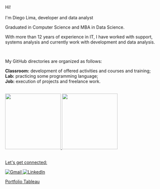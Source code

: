 Hi!<br><br>
I'm Diego Lima, developer and data analyst

Graduated in Computer Science and MBA in Data Science.

With more than 12 years of experience in IT, I have worked with support, systems analysis and currently work with development and data analysis.
 
<br>

My GitHub directories are organized as follows:

<b>Classroom:</b> development of offered activities and courses and training;<br>
<b>Lab:</b> practicing some programming language;<br>
<b>Job:</b> execution of projects and freelance work.

<br>

<div>
<a href="https://github.com/dpereira-lima">
<img height="180em" 
     src="https://github-readme-stats.vercel.app/api?username=dpereira-lima&show_icons=true&theme=transparent&include_all_commits=true&count_private=true"/>
<img height="180em" src="https://github-readme-stats.vercel.app/api/top-langs/?username=dpereira-lima&layout=compact&langs_count=7&theme=transparent"/>
</div>

<br>

Let's get connected:
  



<div>
  <a href="mailto:diego.lima201402@gmail.com" target="_blank">
    <img src="https://img.shields.io/badge/Gmail-D14836?style=for-the-badge&logo=gmail&logoColor=white" alt="Gmail">
  </a>
  
  <a href="https://www.linkedin.com/in/diego-lima-40449672/" target="_blank">
    <img src="https://img.shields.io/badge/-LinkedIn-%230077B5?style=for-the-badge&logo=linkedin&logoColor=white" alt="LinkedIn">
  </a>
  
  <a href="https://public.tableau.com/app/profile/diego.pereira.de.lima/vizzes" target="_blank">Portfolio Tableau</a>
</div>

